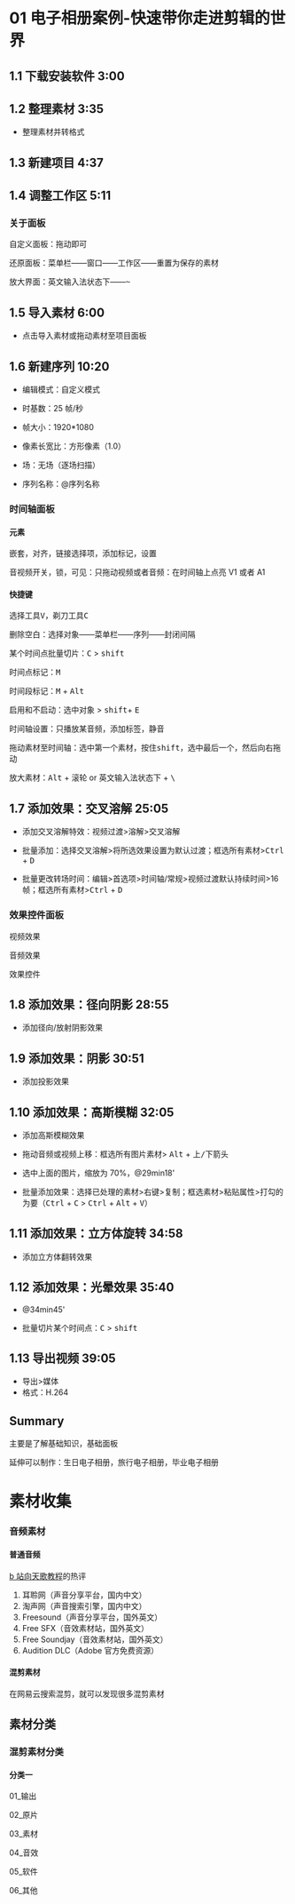 # 01 电子相册案例-快速带你走进剪辑的世界

## 1.1 下载安装软件 3:00

## 1.2 整理素材 3:35

- 整理素材并转格式

## 1.3 新建项目 4:37

## 1.4 调整工作区 5:11

### 关于面板

自定义面板：拖动即可

还原面板：菜单栏——窗口——工作区——重置为保存的素材

放大界面：英文输入法状态下——<kbd>~</kbd>

## 1.5 导入素材 6:00

- 点击导入素材或拖动素材至项目面板

## 1.6 新建序列 10:20

- 编辑模式：自定义模式

- 时基数：25 帧/秒

- 帧大小：1920\*1080

- 像素长宽比：方形像素（1.0）

- 场：无场（逐场扫描）

- 序列名称：@序列名称

### 时间轴面板

#### 元素

嵌套，对齐，链接选择项，添加标记，设置

音视频开关，锁，可见：只拖动视频或者音频：在时间轴上点亮 V1 或者 A1

#### 快捷键

选择工具<kbd>V</kbd>，剃刀工具<kbd>C</kbd>

删除空白：选择对象——菜单栏——序列——封闭间隔

某个时间点批量切片：<kbd>C</kbd> > <kbd>shift</kbd>

时间点标记：<kbd>M</kbd>

时间段标记：<kbd>M</kbd> + <kbd>Alt</kbd>

启用和不启动：选中对象 > <kbd>shift</kbd>+ <kbd>E</kbd>

时间轴设置：只播放某音频，添加标签，静音

拖动素材至时间轴：选中第一个素材，按住<kbd>shift</kbd>，选中最后一个，然后向右拖动

放大素材：<kbd>Alt</kbd> + 滚轮 or 英文输入法状态下 + <kbd>\\</kbd>

## 1.7 添加效果：交叉溶解 25:05

- 添加交叉溶解特效：视频过渡>溶解>交叉溶解

- 批量添加：选择交叉溶解>将所选效果设置为默认过渡；框选所有素材><kbd>Ctrl</kbd> + <kbd>D</kbd>

- 批量更改转场时间：编辑>首选项>时间轴/常规>视频过渡默认持续时间>16 帧；框选所有素材><kbd>Ctrl</kbd> + <kbd>D</kbd>

### 效果控件面板

视频效果

音频效果

效果控件

## 1.8 添加效果：径向阴影 28:55

- 添加径向/放射阴影效果

## 1.9 添加效果：阴影 30:51

- 添加投影效果

## 1.10 添加效果：高斯模糊 32:05

- 添加高斯模糊效果
- 拖动音频或视频上移：框选所有图片素材> <kbd>Alt</kbd> + <kbd>上/下箭头</kbd>

- 选中上面的图片，缩放为 70%，@29min18'

- 批量添加效果：选择已处理的素材>右键>复制；框选素材>粘贴属性>打勾的为要（<kbd>Ctrl</kbd> + <kbd>C</kbd> > <kbd>Ctrl</kbd> + <kbd>Alt</kbd> + <kbd>V</kbd>）

## 1.11 添加效果：立方体旋转 34:58

- 添加立方体翻转效果

## 1.12 添加效果：光晕效果 35:40

- @34min45'

- 批量切片某个时间点：<kbd>C</kbd> > <kbd>shift</kbd>

## 1.13 导出视频 39:05

- 导出>媒体
- 格式：H.264

## Summary

主要是了解基础知识，基础面板

延伸可以制作：生日电子相册，旅行电子相册，毕业电子相册

# 素材收集

### 音频素材

#### 普通音频

[b 站向天歌教程](https://www.bilibili.com/cheese/play/ss25)的热评

1. 耳聆网（声音分享平台，国内中文）
2. 淘声网（声音搜索引擎，国内中文）
3. Freesound（声音分享平台，国外英文）
4. Free SFX（音效素材站，国外英文）
5. Free Soundjay（音效素材站，国外英文）
6. Audition DLC（Adobe 官方免费资源）

#### 混剪素材

在网易云搜索混剪，就可以发现很多混剪素材

## 素材分类

### 混剪素材分类

#### 分类一

01\_输出

02\_原片

03\_素材

04\_音效

05\_软件

06\_其他
